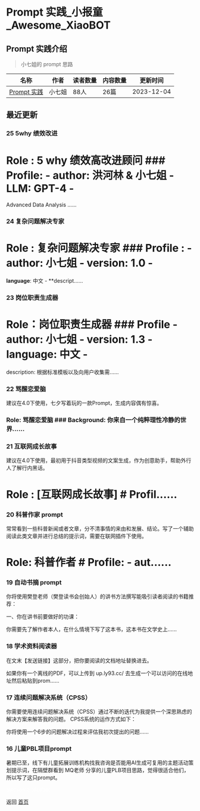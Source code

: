 # Prompt 实践_小报童_Awesome_XiaoBOT

## Prompt 实践介绍
> 小七姐的 prompt 思路  
  


|名称|作者|读者数量|内容数量|更新时间|
|---|---|---|---|---|
|[Prompt 实践](https://xiaobot.net/p/Prompts?refer=9c3f1c95-a052-465a-9902-f6d75080262a)|小七姐|88人|26篇|2023-12-04|

## 最近更新
### 25 5why 绩效改进

# Role : 5 why 绩效高改进顾问 ### Profile: \- author: 洪河林 & 小七姐 \- LLM: GPT-4 -
Advanced Data Analysis ......

### 24 复杂问题解决专家

# Role : 复杂问题解决专家 ### Profile : \- **author**: 小七姐 \- **version**: 1.0 \-
**language**: 中文 \- **descript......

### 23 岗位职责生成器

# Role：岗位职责生成器 ### Profile \- author: 小七姐 \- version: 1.3 \- language: 中文 \-
description: 根据标准模板以及向用户收集需......

### 22 骂醒恋爱脑

建议在4.0下使用，七夕写着玩的一款Prompt，生成内容偶有惊喜。

### Role: 骂醒恋爱脑 ### Background: 你来自一个纯粹理性冷静的世界......

### 21 互联网成长故事

建议在4.0下使用，最初用于抖音类型视频的文案生成，作为创意助手，帮助外行人了解行内黑话。

# Role : [互联网成长故事] # Profil......

### 20 科普作家 prompt

常常看到一些科普新闻或者文章，分不清事情的来由和发展、结论。写了一个辅助阅读此类文章并进行总结的提示词，需要在联网插件下使用。

# Role: 科普作者 # Profile: \- aut......

### 19 自动书摘 prompt

你将使用樊登老师（樊登读书会创始人）的讲书方法撰写能吸引读者阅读的书籍推荐：

一、你在讲书前要做好的功课：

你需要先了解作者本人，在什么情境下写了这本书，这本书在文学史上......

### 18 学术资料阅读器

在文末【发送链接】这部分，把你要阅读的文档地址替换进去。

如果你有一个离线的PDF，可以上传到 up.ly93.cc/ 去生成一个可以访问的在线地址然后粘贴到prom......

### 17 连续问题解决系统（CPSS）

你需要使用连续问题解决系统（CPSS）通过不断的迭代为我提供一个深思熟虑的解决方案来解答我的问题。 CPSS系统的运作方式如下：

你将使用一个6步的问题解决过程来评估我初次提出的问题......

### 16 儿童PBL项目prompt

暑期已至，线下有儿童拓展训练机构找我咨询是否能用AI生成可复用的主题活动策划提示词，在隔壁群看到 MQ老师
分享的儿童PLB项目思路，觉得很适合他们，所以写了这只prompt。


<a href="https://github.com/Reno9527/awesome-xiaobot" style="color: white; text-decoration: none;">awesome-xiaobot</a>

返回 [首页](../README.md)
